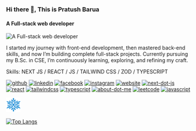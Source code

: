 ### Hi there 👋, This is Pratush Barua
#### A Full-stack web developer
![A Full-stack web developer](https://i.pinimg.com/736x/d0/15/14/d01514031d0420292a238733926c375b.jpg)

I started my journey with front-end development, then mastered back-end skills, and now I’m building complete full-stack projects.
Currently pursuing my B.Sc. in CSE, I’m continuously learning, exploring, and refining my craft.

Skills: NEXT JS / REACT / JS / TAILWIND CSS / ZOD / TYPESCRIPT



[<img src='https://cdn.jsdelivr.net/npm/simple-icons@3.0.1/icons/github.svg' alt='github' height='40'>](https://github.com/Pratush26)  [<img src='https://cdn.jsdelivr.net/npm/simple-icons@3.0.1/icons/linkedin.svg' alt='linkedin' height='40'>](https://www.linkedin.com/in/pratushbarua/)  [<img src='https://cdn.jsdelivr.net/npm/simple-icons@3.0.1/icons/facebook.svg' alt='facebook' height='40'>](https://www.facebook.com/pratush.barua.1)  [<img src='https://cdn.jsdelivr.net/npm/simple-icons@3.0.1/icons/instagram.svg' alt='instagram' height='40'>](https://www.instagram.com/pratushbarua26/)  [<img src='https://cdn.jsdelivr.net/npm/simple-icons@3.0.1/icons/icloud.svg' alt='website' height='40'>](https://pratushportfolio.vercel.app/)  [<img src='https://cdn.jsdelivr.net/npm/simple-icons@3.0.1/icons/next-dot-js.svg' alt='next-dot-js' height='40'>](https://pratushportfolio.vercel.app/)  [<img src='https://cdn.jsdelivr.net/npm/simple-icons@3.0.1/icons/react.svg' alt='react' height='40'>](https://periodictable-pt.vercel.app/)  [<img src='https://cdn.jsdelivr.net/npm/simple-icons@3.0.1/icons/tailwindcss.svg' alt='tailwindcss' height='40'>](https://pratushportfolio.vercel.app/)  [<img src='https://cdn.jsdelivr.net/npm/simple-icons@3.0.1/icons/typescript.svg' alt='typescript' height='40'>](https://bahok-courier.vercel.app/)  [<img src='https://cdn.jsdelivr.net/npm/simple-icons@3.0.1/icons/about-dot-me.svg' alt='about-dot-me' height='40'>](https://pratushportfolio.vercel.app/)  [<img src='https://cdn.jsdelivr.net/npm/simple-icons@3.0.1/icons/leetcode.svg' alt='leetcode' height='40'>](https://leetcode.com/u/EpEKtLgzWS/)  [<img src='https://cdn.jsdelivr.net/npm/simple-icons@3.0.1/icons/javascript.svg' alt='javascript' height='40'>](https://nexthotel.vercel.app/)  

<a href='https://archiveprogram.github.com/'><img src='https://raw.githubusercontent.com/acervenky/animated-github-badges/master/assets/acbadge.gif' width='40' height='40'></a> 

[![Top Langs](https://github-readme-stats.vercel.app/api/top-langs/?username=Pratush26)](https://github.com/anuraghazra/github-readme-stats)

